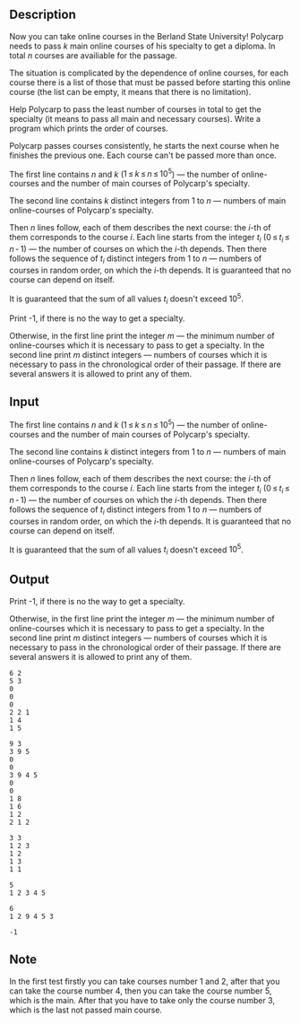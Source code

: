 ## Description

<div><p>Now you can take online courses in the Berland State University! Polycarp needs to pass <span class="tex-span"><i>k</i></span> <span class="tex-font-style-bf">main</span> online courses of his specialty to get a diploma. In total <span class="tex-span"><i>n</i></span> courses are availiable for the passage.</p><p>The situation is complicated by the dependence of online courses, for each course there is a list of those that must be passed before starting this online course (the list can be empty, it means that there is no limitation).</p><p>Help Polycarp to pass the least number of courses in total to get the specialty (it means to pass all <span class="tex-font-style-bf">main</span> and necessary courses). Write a program which prints the order of courses. </p><p>Polycarp passes courses consistently, he starts the next course when he finishes the previous one. Each course can't be passed more than once. </p></div><div class="input-specification"><p>The first line contains <span class="tex-span"><i>n</i></span> and <span class="tex-span"><i>k</i></span> (<span class="tex-span">1 ≤ <i>k</i> ≤ <i>n</i> ≤ 10<sup class="upper-index">5</sup></span>) — the number of online-courses and the number of main courses of Polycarp's specialty. </p><p>The second line contains <span class="tex-span"><i>k</i></span> distinct integers from <span class="tex-span">1</span> to <span class="tex-span"><i>n</i></span> — numbers of main online-courses of Polycarp's specialty. </p><p>Then <span class="tex-span"><i>n</i></span> lines follow, each of them describes the next course: the <span class="tex-span"><i>i</i></span>-th of them corresponds to the course <span class="tex-span"><i>i</i></span>. Each line starts from the integer <span class="tex-span"><i>t</i><sub class="lower-index"><i>i</i></sub></span> (<span class="tex-span">0 ≤ <i>t</i><sub class="lower-index"><i>i</i></sub> ≤ <i>n</i> - 1</span>) — the number of courses on which the <span class="tex-span"><i>i</i></span>-th depends. Then there follows the sequence of <span class="tex-span"><i>t</i><sub class="lower-index"><i>i</i></sub></span> distinct integers from <span class="tex-span">1</span> to <span class="tex-span"><i>n</i></span> — numbers of courses in random order, on which the <span class="tex-span"><i>i</i></span>-th depends. It is guaranteed that no course can depend on itself. </p><p>It is guaranteed that the sum of all values <span class="tex-span"><i>t</i><sub class="lower-index"><i>i</i></sub></span> doesn't exceed <span class="tex-span">10<sup class="upper-index">5</sup></span>. </p></div><div class="output-specification"><p>Print <span class="tex-font-style-tt">-1</span>, if there is no the way to get a specialty. </p><p>Otherwise, in the first line print the integer <span class="tex-span"><i>m</i></span> — the minimum number of online-courses which it is necessary to pass to get a specialty. In the second line print <span class="tex-span"><i>m</i></span> distinct integers — numbers of courses which it is necessary to pass in the chronological order of their passage. If there are several answers it is allowed to print any of them.</p></div>

## Input

<p>The first line contains <span class="tex-span"><i>n</i></span> and <span class="tex-span"><i>k</i></span> (<span class="tex-span">1 ≤ <i>k</i> ≤ <i>n</i> ≤ 10<sup class="upper-index">5</sup></span>) — the number of online-courses and the number of main courses of Polycarp's specialty. </p><p>The second line contains <span class="tex-span"><i>k</i></span> distinct integers from <span class="tex-span">1</span> to <span class="tex-span"><i>n</i></span> — numbers of main online-courses of Polycarp's specialty. </p><p>Then <span class="tex-span"><i>n</i></span> lines follow, each of them describes the next course: the <span class="tex-span"><i>i</i></span>-th of them corresponds to the course <span class="tex-span"><i>i</i></span>. Each line starts from the integer <span class="tex-span"><i>t</i><sub class="lower-index"><i>i</i></sub></span> (<span class="tex-span">0 ≤ <i>t</i><sub class="lower-index"><i>i</i></sub> ≤ <i>n</i> - 1</span>) — the number of courses on which the <span class="tex-span"><i>i</i></span>-th depends. Then there follows the sequence of <span class="tex-span"><i>t</i><sub class="lower-index"><i>i</i></sub></span> distinct integers from <span class="tex-span">1</span> to <span class="tex-span"><i>n</i></span> — numbers of courses in random order, on which the <span class="tex-span"><i>i</i></span>-th depends. It is guaranteed that no course can depend on itself. </p><p>It is guaranteed that the sum of all values <span class="tex-span"><i>t</i><sub class="lower-index"><i>i</i></sub></span> doesn't exceed <span class="tex-span">10<sup class="upper-index">5</sup></span>. </p>

## Output

<p>Print <span class="tex-font-style-tt">-1</span>, if there is no the way to get a specialty. </p><p>Otherwise, in the first line print the integer <span class="tex-span"><i>m</i></span> — the minimum number of online-courses which it is necessary to pass to get a specialty. In the second line print <span class="tex-span"><i>m</i></span> distinct integers — numbers of courses which it is necessary to pass in the chronological order of their passage. If there are several answers it is allowed to print any of them.</p>





```input1
6 2
5 3
0
0
0
2 2 1
1 4
1 5

```




```input2
9 3
3 9 5
0
0
3 9 4 5
0
0
1 8
1 6
1 2
2 1 2

```




```input3
3 3
1 2 3
1 2
1 3
1 1

```




```output1
5
1 2 3 4 5 

```




```output2
6
1 2 9 4 5 3 

```




```output3
-1

```



## Note

<p>In the first test firstly you can take courses number <span class="tex-span">1</span> and <span class="tex-span">2</span>, after that you can take the course number <span class="tex-span">4</span>, then you can take the course number <span class="tex-span">5</span>, which is the main. After that you have to take only the course number <span class="tex-span">3</span>, which is the last not passed main course. </p>
